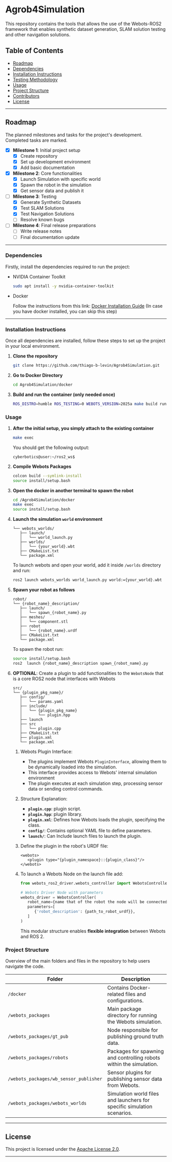 # Agrob4Simulation

This repository contains the tools that allows the use of the Webots-ROS2 framework that enables synthetic dataset generation, SLAM solution testing and other navigation solutions. 

## Table of Contents
<!-- - [Version History](#version-history) -->
- [Roadmap](#roadmap)
- [Dependencies](#dependencies)
- [Installation Instructions](#installation-instructions)
- [Testing Methodology](#testing-methodology)
- [Usage](#usage)
- [Project Structure](#project-structure)
- [Contributors](#contributors)
- [License](#license) 
<!-- - [Acknowledgments](#acknowledgments) -->
<!-- - [Prototype Status](#prototype-status) -->
<!-- - [Hardware Documentation](#hardware-documentation) -->
<!-- ## Version History 
Below is a list of versions released for this project. Each version has a link to its release notes or relevant documentation.

| Version                        | Status     | Release Date | Description                                  |
|--------------------------------|------------|--------------|----------------------------------------------|
| [v1.0.0](https://gitlab.inesctec.pt/agrob/Agrob4Simulation/-/tree/v1.0.0?ref_type=tags) | Deprecated | 2025-02-18   | Initial release with basic functionalities.| 
| [v2.0.0](https://gitlab.inesctec.pt/agrob/Agrob4Simulation/-/tags/v2.0.0) | Active     | 2025-06-04   | &bull; Webots-ROS2 Docker <br> &bull; Webots-Packages for simulation launching | -->

<!-- ## Prototype Status <span style="color:blue"> -- TODO --</span>
Current status of the prototype (e.g., "In Development," "Testing Phase," or "Completed"). Briefly describe the main focus of the current phase or any known limitations. -->

---

## Roadmap 
The planned milestones and tasks for the project's development. Completed tasks are marked.

- [x] **Milestone 1**: Initial project setup 
   - [x] Create repository
   - [x] Set up development environment
   - [x] Add basic documentation
- [x] **Milestone 2**: Core functionalities
   - [x] Launch Simulation with specific world 
   - [x] Spawn the robot in the simulation  
   - [x] Get sensor data and publish it
- [ ] **Milestone 3**: Testing
   - [x] Generate Synthetic Datasets
   - [x] Test SLAM Solutions
   - [x] Test Navigation Solutions 
   - [ ] Resolve known bugs
- [ ] **Milestone 4**: Final release preparations
   - [ ] Write release notes
   - [ ] Final documentation update

---

### Dependencies


Firstly, install the dependencies required to run the project:

- NVIDIA Container Toolkit

   ```bash
   sudo apt install -y nvidia-container-toolkit
   ```

- Docker

   Follow the instructions from this link: [Docker Installation Guide](https://docs.docker.com/engine/install/ubuntu/#install-using-the-repository)
   (In case you have docker installed, you can skip this step)

---

### Installation Instructions

Once all dependencies are installed, follow these steps to set up the project in your local environment.


<!-- 1. **Download the Docker**:

The following link will redirect to the page with the file: [TRIBE_SIM_DOCKER](https://inesctecpt-my.sharepoint.com/:u:/g/personal/jose_m_sarmento_office365_inesctec_pt/EbUW-F7KatlBmDAtwZaJkHMBNtD5apcV-E-TFoA7vFrxWA)

2. **Navigate to the project directory**:
```bash
cd folder_with_docker
```
3. **Give Sudo Permissions to Docker**:
```bash
sudo usermod -aG docker $USER
```
4. **Unzip the DockerFile**:
```bash
unzip trib_sim_exe.zip
```
5. **Load Docker**:
```bash
docker load -i trib_sim_exe.tar
```
If the docker was successfully installed, when you run:
```bash
docker images
```
You should get the following output:

```
REPOSITORY                 TAG       IMAGE ID       CREATED       SIZE
tribe_simulation           latest    f92722c46180   5 weeks ago   5.17GB
``` -->


1. **Clone the repository**

   ```bash
   git clone https://github.com/thiago-b-levin/Agrob4Simulation.git
   ```

2. **Go to Docker Directory**
   ```bash
   cd Agrob4Simulation/docker
   ```
3. **Build and run the container (only needed once)**


   ```bash
   ROS_DISTRO=humble ROS_TESTING=0 WEBOTS_VERSION=2025a make build run exec
   ```

### Usage

1. **After the initial setup, you simply attach to the existing container**
   ```bash
   make exec
   ```
   
   You should get the following output:

   ```
   cyberbotics@user:~/ros2_ws$
   ```
<!-- 1. **Inside the docker setup your environment as follows**
   ```bash
   cd <path_to_repository>/scripts
   chmod +x setup_environment.sh
   ./setup_environment.sh
   ``` -->

2. **Compile Webots Packages**
   ```bash
   colcon build --symlink-install
   source install/setup.bash
   ```

3. **Open the docker in another terminal to spawn the robot**
   ```bash
   cd /Agrob4Simulation/docker
   make exec
   source install/setup.bash
   ``` 

4. **Launch the simulation `world` environment**
   ```
   └── webots_worlds/
      ├── launch/
      │   └── world_launch.py
      ├── worlds/
      │   └── {your_world}.wbt
      ├── CMakeList.txt
      └── package.xml
   ```
   To launch webots and open your world, add it inside `/worlds` directory and run:
      ```bash
      ros2 launch webots_worlds world_launch.py world:={your_world}.wbt
      ```

5. **Spawn your robot as follows**
   ```
   robot/
   └── {robot_name}_description/
      ├── launch/
      │   └── spawn_{robot_name}.py
      ├── meshes/
      │   └── component.stl
      ├── robot
      │   └── {robot_name}.urdf
      ├── CMakeList.txt
      └── package.xml
   ```
   To spawn the robot run:
   ```bash
   source install/setup.bash
   ros2  launch {robot_name}_description spawn_{robot_name}.py
   ``` 

6. **OPTIONAL**: Create a plugin to add functionalities to the `WebotsNode` that is a core ROS2 node that interfaces with Webots
   ```
   src/
   └── {plugin_pkg_name}/
      ├── config/
      │   └── params.yaml
      ├── include/
      │   └── {plugin_pkg_name}
      │       └── plugin.hpp  
      ├── launch
      ├── src
      │   └── plugin.cpp
      ├── CMakeList.txt
      ├── plugin.xml
      └── package.xml
   ```

   1. Webots Plugin Interface:
      - The plugins implement Webots `PluginInterface`, allowing them to be dynamically loaded into the simulation.
      - This interface provides access to Webots' internal simulation environment
      - The plugin executes at each simulation step, processing sensor data or sending control commands.
   2. Structure Explanation:
      - **`plugin.cpp`**: plugin script.
      - **`plugin.hpp`**: plugin library.
      - **`plugin.xml`**: Defines how Webots loads the plugin, specifying the class.
      - **`config/`**: Contains optional YAML file to define parameters.
      - **`launch/`**: Can Include launch files to launch the plugin.
   3. Define the plugin in the robot's URDF file:
      ```
      <webots>
         <plugin type="{plugin_namespace}::{plugin_class}"/>
      </webots>
      ```
   4. To launch a Webots Node on the launch file add:

         ```py
         from webots_ros2_driver.webots_controller import WebotsController

         # Webots Driver Node with parameters
         webots_driver = WebotsController(
            robot_name={name that of the robot the node will be connected},
            parameters=[
               {'robot_description': {path_to_robot_urdf}},
            ]
         )
         ```  
      This modular structure enables **flexible integration** between Webots and ROS 2.

### Project Structure 

Overview of the main folders and files in the repository to help users navigate the code.


| Folder                                      | Description                                                                |
|---------------------------------------------|----------------------------------------------------------------------------|
| `/docker`                                   | Contains Docker-related files and configurations.                          |
| `/webots_packages`                          | Main package directory for running the Webots simulation.                  |
| `/webots_packages/gt_pub`                   | Node responsible for publishing ground truth data.                         |
| `/webots_packages/robots`                   | Packages for spawning and controlling robots within the simulation.        |
| `/webots_packages/wb_sensor_publisher`      | Sensor plugins for publishing sensor data from Webots.                     |
| `/webots_packages/webots_worlds`            | Simulation world files and launchers for specific simulation scenarios.    |


---

<!-- ## Contributors 
We thank the following team members for their contributions to this project:

| Name                        | Email                                                             |
|-----------------------------| ----------------------------------------------------------------- |
| Thiago Levin                | [thiago.levin@inesctec.pt](mailto:thiago.levin@inesctec.pt)       | 
| André Aguiar                | [andre.s.aguiar@inesctec.pt](andre.s.aguiar@inesctec.pt)          |
| José Sarmento               | [jose.m.sarmento@inesctec.pt](mailto:jose.m.sarmento@inesctec.pt) |
| Pedro Rodrigues             | [pedro.rodrigues@inesctec.pt](mailto:pedro.rodrigues@inesctec.pt) |
| João Tomás Castro           | [joao.t.castro@inesctec.pt](mailto:joao.t.castro@inesctec.pt)     |
| Luís Santos                 | [luis.c.santos@inesctec.pt](mailto:luis.c.santos@inesctec.pt)     | -->

<!-- ---

## Acknowledgments <span style="color:blue"> -- TODO --</span>
This prototype was funded and developed under the following projects:

- [Project Name 1](link_to_project) - Brief description of how this project was used.
- [Project Name 2](link_to_project) - Brief description of how this project was used.
- [Project Name 3](link_to_project) - Brief description of how this project was used.

This work is financed by National Funds through the Portuguese funding agency, FCT - Fundação para a Ciência e a Tecnologia, within project LA/P/0063/2020

<p align="center">
  <img src="./docs/compete.png" width="150" style="margin-right: 50px;"/>
  <img src="./docs/barra_feder.svg" width="150" style="margin-right: 50px;"/>
  <img src="./docs/ue-feder_cor.jpg" width="150" style="margin-right: 50px;"/>
  <img src="./docs/logo_cores.jpg" width="150" style="margin-right: 50px;"/>
</p>

--- -->

## License

This project is licensed under the [Apache License 2.0](LICENSE).


---